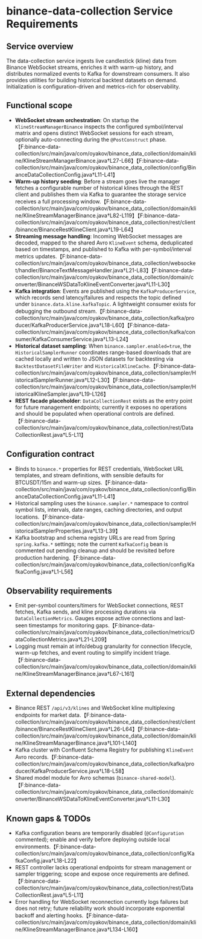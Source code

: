 # binance-data-collection Service Requirements

## Service overview
The data-collection service ingests live candlestick (kline) data from Binance WebSocket streams, enriches it with warm-up history, and distributes normalized events to Kafka for downstream consumers. It also provides utilities for building historical backtest datasets on demand. Initialization is configuration-driven and metrics-rich for observability.

## Functional scope
- **WebSocket stream orchestration**: On startup the `KlineStreamManagerBinance` inspects the configured symbol/interval matrix and opens distinct WebSocket sessions for each stream, optionally auto-connecting during the `@PostConstruct` phase.【F:binance-data-collection/src/main/java/com/oyakov/binance_data_collection/domain/kline/KlineStreamManagerBinance.java†L27-L66】【F:binance-data-collection/src/main/java/com/oyakov/binance_data_collection/config/BinanceDataCollectionConfig.java†L11-L41】
- **Warm-up history seeding**: Before a stream goes live the manager fetches a configurable number of historical klines through the REST client and publishes them via Kafka to guarantee the storage service receives a full processing window.【F:binance-data-collection/src/main/java/com/oyakov/binance_data_collection/domain/kline/KlineStreamManagerBinance.java†L82-L119】【F:binance-data-collection/src/main/java/com/oyakov/binance_data_collection/rest/client/binance/BinanceRestKlineClient.java†L19-L64】
- **Streaming message handling**: Incoming WebSocket messages are decoded, mapped to the shared Avro `KlineEvent` schema, deduplicated based on timestamps, and published to Kafka with per-symbol/interval metrics updates.【F:binance-data-collection/src/main/java/com/oyakov/binance_data_collection/websocket/handler/BinanceTextMessageHandler.java†L21-L83】【F:binance-data-collection/src/main/java/com/oyakov/binance_data_collection/domain/converter/BinanceWSDataToKlineEventConverter.java†L11-L30】
- **Kafka integration**: Events are published using the `KafkaProducerService`, which records send latency/failures and respects the topic defined under `binance.data.kline.kafkaTopic`. A lightweight consumer exists for debugging the outbound stream.【F:binance-data-collection/src/main/java/com/oyakov/binance_data_collection/kafka/producer/KafkaProducerService.java†L18-L60】【F:binance-data-collection/src/main/java/com/oyakov/binance_data_collection/kafka/consumer/KafkaConsumerService.java†L13-L24】
- **Historical dataset sampling**: When `binance.sampler.enabled=true`, the `HistoricalSamplerRunner` coordinates range-based downloads that are cached locally and written to JSON datasets for backtesting via `BacktestDatasetFileWriter` and `HistoricalKlineCache`.【F:binance-data-collection/src/main/java/com/oyakov/binance_data_collection/sampler/HistoricalSamplerRunner.java†L12-L30】【F:binance-data-collection/src/main/java/com/oyakov/binance_data_collection/sampler/HistoricalKlineSampler.java†L19-L126】
- **REST facade placeholder**: `DataCollectionRest` exists as the entry point for future management endpoints; currently it exposes no operations and should be populated when operational controls are defined.【F:binance-data-collection/src/main/java/com/oyakov/binance_data_collection/rest/DataCollectionRest.java†L5-L11】

## Configuration contract
- Binds to `binance.*` properties for REST credentials, WebSocket URL templates, and stream definitions, with sensible defaults for BTCUSDT/15m and warm-up sizes.【F:binance-data-collection/src/main/java/com/oyakov/binance_data_collection/config/BinanceDataCollectionConfig.java†L11-L41】
- Historical sampling uses the `binance.sampler.*` namespace to control symbol lists, intervals, date ranges, caching directories, and output locations.【F:binance-data-collection/src/main/java/com/oyakov/binance_data_collection/sampler/HistoricalSamplerProperties.java†L13-L39】
- Kafka bootstrap and schema registry URLs are read from Spring `spring.kafka.*` settings; note the current `KafkaConfig` bean is commented out pending cleanup and should be revisited before production hardening.【F:binance-data-collection/src/main/java/com/oyakov/binance_data_collection/config/KafkaConfig.java†L1-L56】

## Observability requirements
- Emit per-symbol counters/timers for WebSocket connections, REST fetches, Kafka sends, and kline processing durations via `DataCollectionMetrics`. Gauges expose active connections and last-seen timestamps for monitoring gaps.【F:binance-data-collection/src/main/java/com/oyakov/binance_data_collection/metrics/DataCollectionMetrics.java†L21-L209】
- Logging must remain at info/debug granularity for connection lifecycle, warm-up fetches, and event routing to simplify incident triage.【F:binance-data-collection/src/main/java/com/oyakov/binance_data_collection/domain/kline/KlineStreamManagerBinance.java†L67-L161】

## External dependencies
- Binance REST `/api/v3/klines` and WebSocket kline multiplexing endpoints for market data.【F:binance-data-collection/src/main/java/com/oyakov/binance_data_collection/rest/client/binance/BinanceRestKlineClient.java†L26-L64】【F:binance-data-collection/src/main/java/com/oyakov/binance_data_collection/domain/kline/KlineStreamManagerBinance.java†L101-L140】
- Kafka cluster with Confluent Schema Registry for publishing `KlineEvent` Avro records.【F:binance-data-collection/src/main/java/com/oyakov/binance_data_collection/kafka/producer/KafkaProducerService.java†L18-L58】
- Shared model module for Avro schemas (`binance-shared-model`).【F:binance-data-collection/src/main/java/com/oyakov/binance_data_collection/domain/converter/BinanceWSDataToKlineEventConverter.java†L11-L30】

## Known gaps & TODOs
- Kafka configuration beans are temporarily disabled (`@Configuration` commented); enable and verify before deploying outside local environments.【F:binance-data-collection/src/main/java/com/oyakov/binance_data_collection/config/KafkaConfig.java†L18-L22】
- REST controller lacks operational endpoints for stream management or sampler triggering; scope and expose once requirements are defined.【F:binance-data-collection/src/main/java/com/oyakov/binance_data_collection/rest/DataCollectionRest.java†L5-L11】
- Error handling for WebSocket reconnection currently logs failures but does not retry; future reliability work should incorporate exponential backoff and alerting hooks.【F:binance-data-collection/src/main/java/com/oyakov/binance_data_collection/domain/kline/KlineStreamManagerBinance.java†L134-L160】

